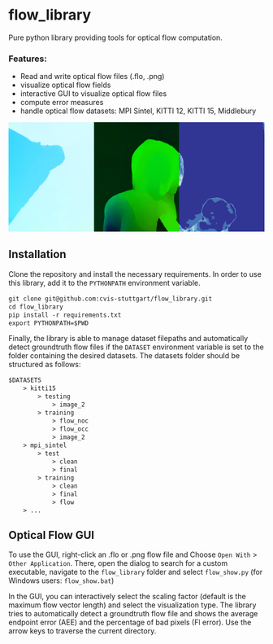 # flow_library
Pure python library providing tools for optical flow computation.

### Features:
* Read and write optical flow files (.flo, .png)
* visualize optical flow fields
* interactive GUI to visualize optical flow files
* compute error measures
* handle optical flow datasets: MPI Sintel, KITTI 12, KITTI 15, Middlebury

![flow visualization](docs/flow_plot.gif)

## Installation
Clone the repository and install the necessary requirements.
In order to use this library, add it to the `PYTHONPATH` environment variable.

```console
git clone git@github.com:cvis-stuttgart/flow_library.git
cd flow_library
pip install -r requirements.txt
export PYTHONPATH=$PWD
```

Finally, the library is able to manage dataset filepaths and automatically detect groundtruth flow files if the `DATASET` environment variable is set to the folder containing the desired datasets.
The datasets folder should be structured as follows:
```
$DATASETS
    > kitti15
        > testing
            > image_2
        > training
            > flow_noc
            > flow_occ
            > image_2
    > mpi_sintel
        > test
            > clean
            > final
        > training
            > clean
            > final
            > flow
    > ...
```

## Optical Flow GUI
To use the GUI, right-click an .flo or .png flow file and Choose `Open With` > `Other Application`.
There, open the dialog to search for a custom executable, navigate to the `flow_library` folder and select `flow_show.py` (for Windows users: `flow_show.bat`)

In the GUI, you can interactively select the scaling factor (default is the maximum flow vector length) and select the visualization type.
The library tries to automatically detect a groundtruth flow file and shows the average endpoint error (AEE) and the percentage of bad pixels (Fl error).
Use the arrow keys to traverse the current directory.
